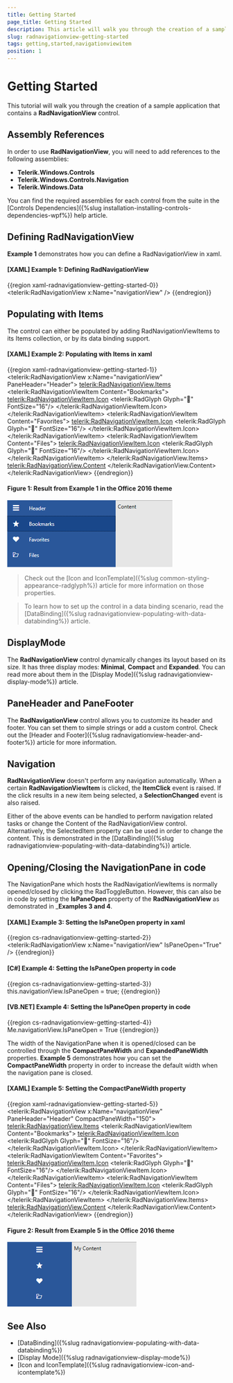 ```yaml
---
title: Getting Started
page_title: Getting Started
description: This article will walk you through the creation of a sample application that contains a RadNavigationView control.
slug: radnavigationview-getting-started
tags: getting,started,navigationviewitem
position: 1
---
```


# Getting Started

This tutorial will walk you through the creation of a sample application that contains a __RadNavigationView__ control.
			
## Assembly References

In order to use __RadNavigationView__, you will need to add references to the following assemblies:
* __Telerik.Windows.Controls__
* __Telerik.Windows.Controls.Navigation__
* __Telerik.Windows.Data__

You can find the required assemblies for each control from the suite in the [Controls Dependencies]({%slug installation-installing-controls-dependencies-wpf%}) help article.

## Defining RadNavigationView

__Example 1__ demonstrates how you can define a RadNavigationView in xaml.

#### __[XAML] Example 1: Defining RadNavigationView__
{{region xaml-radnavigationview-getting-started-0}}
    <telerik:RadNavigationView x:Name="navigationView"  />
{{endregion}}

## Populating with Items

The control can either be populated by adding RadNavigationViewItems to its Items collection, or by its data binding support.

#### __[XAML] Example 2: Populating with Items in xaml__
{{region xaml-radnavigationview-getting-started-1}}
    <telerik:RadNavigationView x:Name="navigationView" PaneHeader="Header">
        <telerik:RadNavigationView.Items>
            <telerik:RadNavigationViewItem Content="Bookmarks">
                <telerik:RadNavigationViewItem.Icon>
                    <telerik:RadGlyph Glyph="&#xe303;" FontSize="16"/>
                </telerik:RadNavigationViewItem.Icon>
            </telerik:RadNavigationViewItem>
            <telerik:RadNavigationViewItem Content="Favorites">
                <telerik:RadNavigationViewItem.Icon>
                    <telerik:RadGlyph Glyph="&#xe301;" FontSize="16"/>
                </telerik:RadNavigationViewItem.Icon>
            </telerik:RadNavigationViewItem>
            <telerik:RadNavigationViewItem Content="Files">
                <telerik:RadNavigationViewItem.Icon>
                    <telerik:RadGlyph Glyph="&#xe901;" FontSize="16"/>
                </telerik:RadNavigationViewItem.Icon>
            </telerik:RadNavigationViewItem>
        </telerik:RadNavigationView.Items>
        <telerik:RadNavigationView.Content>
            <TextBlock Text="Content" Foreground="Black" Margin="5"/>
        </telerik:RadNavigationView.Content>
    </telerik:RadNavigationView>
{{endregion}}

#### __Figure 1: Result from Example 1 in the Office 2016 theme__
![RadNavigationView populated with items](images/NavigationView_GettingStarted.png)

>Check out the [Icon and IconTemplate]({%slug common-styling-appearance-radglyph%}) article for more information on those properties. 

<!-- -->

>To learn how to set up the control in a data binding scenario, read the [DataBinding]({%slug radnavigationview-populating-with-data-databinding%}) article.

## DisplayMode

The __RadNavigationView__ control dynamically changes its layout based on its size. It has three display modes: __Minimal__, __Compact__ and __Expanded__. You can read more about them in the [Display Mode]({%slug radnavigationview-display-mode%}) article.

## PaneHeader and PaneFooter

The __RadNavigationView__ control allows you to customize its header and footer. You can set them to simple strings or add a custom control. Check out the [Header and Footer]({%slug radnavigationview-header-and-footer%}) article for more information.

## Navigation

__RadNavigationView__ doesn't perform any navigation automatically. When a certain __RadNavigationViewItem__ is clicked, the __ItemClick__ event is raised. If the click results in a new item being selected, a __SelectionChanged__ event is also raised.

Either of the above events can be handled to perform navigation related tasks or change the Content of the RadNavigationView control. Alternatively, the SelectedItem property can be used in order to change the content. This is demonstrated in the [DataBinding]({%slug radnavigationview-populating-with-data-databinding%}) article.  

## Opening/Closing the NavigationPane in code

The NavigationPane which hosts the RadNavigationViewItems is normally opened/closed by clicking the RadToggleButton. However, this can also be in code by setting the __IsPaneOpen__ property of the __RadNavigationView__ as demonstrated in ___Examples 3 and 4__.

#### __[XAML] Example 3: Setting the IsPaneOpen property in xaml__
{{region cs-radnavigationview-getting-started-2}}
     <telerik:RadNavigationView x:Name="navigationView" IsPaneOpen="True" />
{{endregion}}

#### __[C#] Example 4: Setting the IsPaneOpen property in code__
{{region cs-radnavigationview-getting-started-3}}
    this.navigationView.IsPaneOpen = true;
{{endregion}}

#### __[VB.NET] Example 4: Setting the IsPaneOpen property in code__
{{region cs-radnavigationview-getting-started-4}}
    Me.navigationView.IsPaneOpen = True
{{endregion}}

The width of the NavigationPane when it is opened/closed can be controlled through the __CompactPaneWidth__ and __ExpandedPaneWidth__ properties. __Example 5__ demonstrates how you can set the __CompactPaneWidth__ property in order to increase the default width when the navigation pane is closed.

#### __[XAML] Example 5: Setting the CompactPaneWidth property__
{{region xaml-radnavigationview-getting-started-5}}
     <telerik:RadNavigationView x:Name="navigationView" PaneHeader="Header" CompactPaneWidth="150">
        <telerik:RadNavigationView.Items>
            <telerik:RadNavigationViewItem Content="Bookmarks">
                <telerik:RadNavigationViewItem.Icon>
                    <telerik:RadGlyph Glyph="&#xe303;" FontSize="16"/>
                </telerik:RadNavigationViewItem.Icon>
            </telerik:RadNavigationViewItem>
            <telerik:RadNavigationViewItem Content="Favorites">
                <telerik:RadNavigationViewItem.Icon>
                    <telerik:RadGlyph Glyph="&#xe301;" FontSize="16"/>
                </telerik:RadNavigationViewItem.Icon>
            </telerik:RadNavigationViewItem>
            <telerik:RadNavigationViewItem Content="Files">
                <telerik:RadNavigationViewItem.Icon>
                    <telerik:RadGlyph Glyph="&#xe901;" FontSize="16"/>
                </telerik:RadNavigationViewItem.Icon>
            </telerik:RadNavigationViewItem>
        </telerik:RadNavigationView.Items>
        <telerik:RadNavigationView.Content>
            <TextBlock Text="My Content" Foreground="Black" Margin="5"/>
        </telerik:RadNavigationView.Content>
    </telerik:RadNavigationView>
{{endregion}}

#### __Figure 2: Result from Example 5 in the Office 2016 theme__
![RadNavigationView with CompactPaneWidth set](images/NavigationView_CompactPaneWidth.png)

## See Also 

* [DataBinding]({%slug radnavigationview-populating-with-data-databinding%})
* [Display Mode]({%slug radnavigationview-display-mode%})
* [Icon and IconTemplate]({%slug radnavigationview-icon-and-icontemplate%})